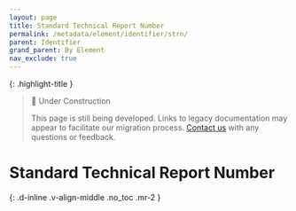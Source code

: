 ```yaml
---
layout: page
title: Standard Technical Report Number
permalink: /metadata/element/identifier/strn/
parent: Identifier
grand_parent: By Element
nav_exclude: true
---
```


{: .highlight-title }
> 🚧 Under Construction
>
> This page is still being developed. Links to legacy documentation may appear to facilitate our migration process. [Contact us](/metadata-documentation/contact/) with any questions or feedback.

# Standard Technical Report Number
{: .d-inline .v-align-middle .no_toc .mr-2 }